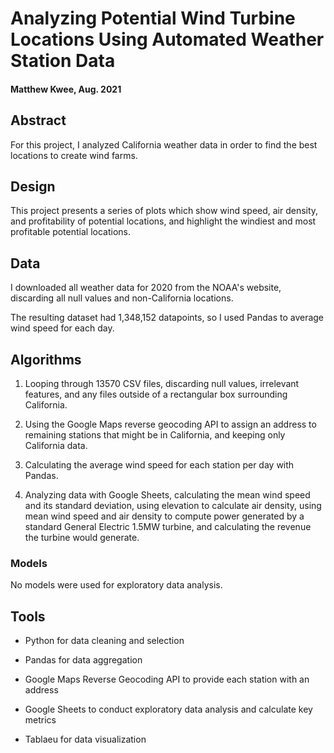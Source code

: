 # Analyzing Potential Wind Turbine Locations Using Automated Weather Station Data

#### Matthew Kwee, Aug. 2021

## Abstract

For this project, I analyzed California weather data in order to find the best locations to create wind farms.



## Design
This project presents a series of plots which show wind speed, air density, and profitability of potential locations, and highlight the windiest and most profitable potential locations.


## Data
I downloaded all weather data for 2020 from the NOAA's website, discarding all null values and non-California locations.

The resulting dataset had 1,348,152 datapoints, so I used Pandas to average wind speed for each day.


## Algorithms
1. Looping through 13570 CSV files, discarding null values, irrelevant features, and any files outside of a rectangular box surrounding California.

2. Using the Google Maps reverse geocoding API to assign an address to remaining stations that might be in California, and keeping only California data.

3. Calculating the average wind speed for each station per day with Pandas.

4. Analyzing data with Google Sheets, calculating the mean wind speed and its standard deviation, using elevation to calculate air density, using mean wind speed and air density to compute power generated by a standard General Electric 1.5MW turbine, and calculating the revenue the turbine would generate.


### Models

No models were used for exploratory data analysis.


## Tools
- Python for data cleaning and selection

- Pandas for data aggregation

- Google Maps Reverse Geocoding API to provide each station with an address

- Google Sheets to conduct exploratory data analysis and calculate key metrics

- Tablaeu for data visualization





